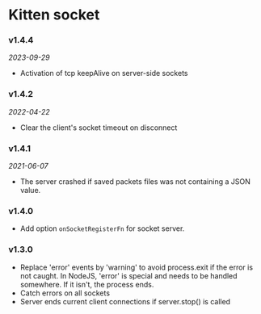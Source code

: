 # Kitten socket

### v1.4.4
*2023-09-29*
- Activation of tcp keepAlive on server-side sockets

### v1.4.2
*2022-04-22*
- Clear the client's socket timeout on disconnect

### v1.4.1
*2021-06-07*
- The server crashed if saved packets files was not containing a JSON value.

### v1.4.0
  - Add option `onSocketRegisterFn` for socket server.

### v1.3.0
  - Replace 'error' events by 'warning' to avoid process.exit if the error is not caught.
    In NodeJS, 'error' is special and needs to be handled somewhere. If it isn't, the process ends.
  - Catch errors on all sockets
  - Server ends current client connections if server.stop() is called
